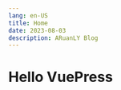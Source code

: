 ```yaml
---
lang: en-US
title: Home
date: 2023-08-03
description: ARuanLY Blog
---
```


# Hello VuePress

